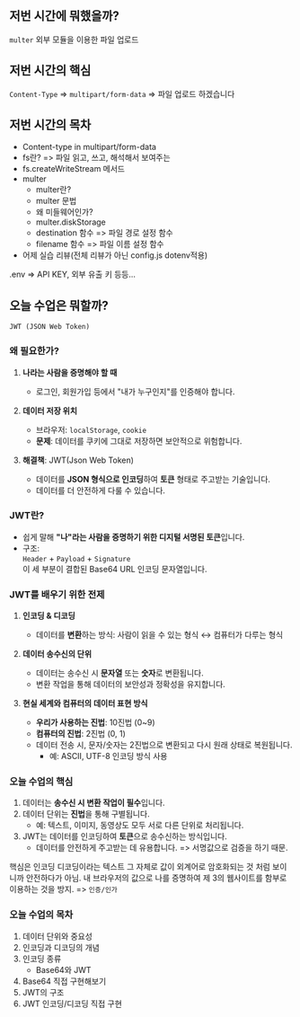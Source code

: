 
## 저번 시간에 뭐했을까?

`multer` 외부 모듈을 이용한 파일 업로드

## 저번 시간의 핵심

`Content-Type` => `multipart/form-data`
=> 파일 업로드 하겠습니다

## 저번 시간의 목차

- Content-type in multipart/form-data
- fs란? => 파일 읽고, 쓰고, 해석해서 보여주는
- fs.createWriteStream 메서드
- multer
  - multer란?
  - multer 문법
  - 왜 미들웨어인가?
  - multer.diskStorage
  - destination 함수 => 파일 경로 설정 함수
  - filename 함수 => 파일 이름 설정 함수
- 어제 실습 리뷰(전체 리뷰가 아닌 config.js dotenv적용)

.env => API KEY, 외부 유출 키 등등...

## 오늘 수업은 뭐할까?

`JWT (JSON Web Token)`

### **왜 필요한가?**

1. **나라는 사람을 증명해야 할 때**  
   - 로그인, 회원가입 등에서 "내가 누구인지"를 인증해야 합니다.

2. **데이터 저장 위치**
   - 브라우저: `localStorage`, `cookie`
   - **문제**: 데이터를 쿠키에 그대로 저장하면 보안적으로 위험합니다.

3. **해결책**: JWT(Json Web Token)  
   - 데이터를 **JSON 형식으로 인코딩**하여 **토큰** 형태로 주고받는 기술입니다.
   - 데이터를 더 안전하게 다룰 수 있습니다.

### **JWT란?**

- 쉽게 말해 **"나"라는 사람을 증명하기 위한 디지털 서명된 토큰**입니다.
- 구조:  
  `Header` + `Payload` + `Signature`  
  이 세 부분이 결합된 Base64 URL 인코딩 문자열입니다.

### **JWT를 배우기 위한 전제**

1. **인코딩 & 디코딩**

   - 데이터를 **변환**하는 방식: 사람이 읽을 수 있는 형식 ↔ 컴퓨터가 다루는 형식

2. **데이터 송수신의 단위**

   - 데이터는 송수신 시 **문자열** 또는 **숫자**로 변환됩니다.
   - 변환 작업을 통해 데이터의 보안성과 정확성을 유지합니다.

3. **현실 세계와 컴퓨터의 데이터 표현 방식**

   - **우리가 사용하는 진법**: 10진법 (0~9)  
   - **컴퓨터의 진법**: 2진법 (0, 1)  
   - 데이터 전송 시, 문자/숫자는 2진법으로 변환되고 다시 원래 상태로 복원됩니다.  
     - 예: ASCII, UTF-8 인코딩 방식 사용  

### 오늘 수업의 핵심

1. 데이터는 **송수신 시 변환 작업이 필수**입니다.
2. 데이터 단위는 **진법**을 통해 구별됩니다.  
   - 예: 텍스트, 이미지, 동영상도 모두 서로 다른 단위로 처리됩니다.
3. JWT는 데이터를 인코딩하여 **토큰**으로 송수신하는 방식입니다.  
   - 데이터를 안전하게 주고받는 데 유용합니다. => 서명값으로 검증을 하기 때문.

핵심은 인코딩 디코딩이라는 텍스트 그 자체로 값이 외계어로 암호화되는 것 처럼 보이니까 안전하다가 아님.
내 브라우저의 값으로 나를 증명하여 제 3의 웹사이트를 함부로 이용하는 것을 방지.
=> `인증/인가`

### 오늘 수업의 목차

1. 데이터 단위와 중요성
2. 인코딩과 디코딩의 개념
3. 인코딩 종류
   - Base64와 JWT
4. Base64 직접 구현해보기
5. JWT의 구조
6. JWT 인코딩/디코딩 직접 구현
